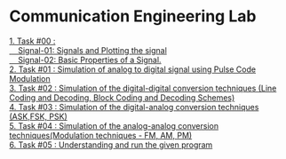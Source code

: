 # Communication Engineering Lab
[1. Task #00 :\
  &nbsp;&nbsp;&nbsp;&nbsp;Signal-01: Signals and Plotting the signal\
  &nbsp;&nbsp;&nbsp;&nbsp;Signal-02: Basic Properties of a Signal.](https://github.com/mozammalrahat/Communication_Engineering_Lab/blob/main/Task_00.ipynb)\
[2. Task #01 : Simulation of analog to digital signal using Pulse Code Modulation](https://github.com/mozammalrahat/Communication_Engineering_Lab/blob/main/Task_01.ipynb)\
[3. Task #02 : Simulation of the digital-digital conversion techniques (Line Coding and Decoding, Block Coding and Decoding Schemes)](https://github.com/mozammalrahat/Communication_Engineering_Lab/blob/main/Task_02.ipynb)\
[4. Task #03 : Simulation of the digital-analog conversion techniques (ASK,FSK, PSK)](https://github.com/mozammalrahat/Communication_Engineering_Lab/blob/main/Task_03.ipynb)\
[5. Task #04 : Simulation of the analog-analog conversion techniques(Modulation techniques - FM, AM, PM)](https://github.com/mozammalrahat/Communication_Engineering_Lab/blob/main/Task_04.ipynb)\
[6. Task #05 : Understanding and run the given  program](https://github.com/mozammalrahat/Communication_Engineering_Lab/blob/main/Task_05.ipynb)

